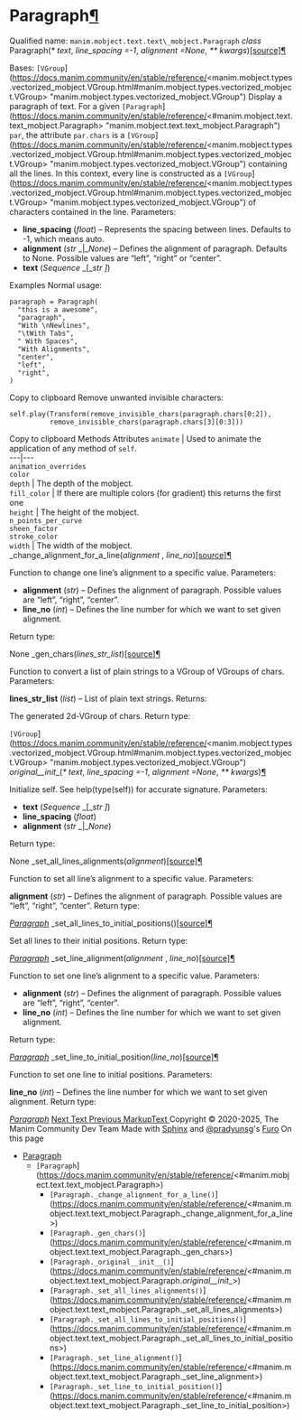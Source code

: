 # Paragraph[¶](https://docs.manim.community/en/stable/reference/<#paragraph> "Link to this heading")
Qualified name: `manim.mobject.text.text\_mobject.Paragraph`
_class_ Paragraph(_* text_, _line_spacing =-1_, _alignment =None_, _** kwargs_)[[source]](https://docs.manim.community/en/stable/reference/<../_modules/manim/mobject/text/text_mobject.html#Paragraph>)[¶](https://docs.manim.community/en/stable/reference/<#manim.mobject.text.text_mobject.Paragraph> "Link to this definition")
    
Bases: `[VGroup`](https://docs.manim.community/en/stable/reference/<manim.mobject.types.vectorized_mobject.VGroup.html#manim.mobject.types.vectorized_mobject.VGroup> "manim.mobject.types.vectorized_mobject.VGroup")
Display a paragraph of text.
For a given `[Paragraph`](https://docs.manim.community/en/stable/reference/<#manim.mobject.text.text_mobject.Paragraph> "manim.mobject.text.text_mobject.Paragraph") `par`, the attribute `par.chars` is a `[VGroup`](https://docs.manim.community/en/stable/reference/<manim.mobject.types.vectorized_mobject.VGroup.html#manim.mobject.types.vectorized_mobject.VGroup> "manim.mobject.types.vectorized_mobject.VGroup") containing all the lines. In this context, every line is constructed as a `[VGroup`](https://docs.manim.community/en/stable/reference/<manim.mobject.types.vectorized_mobject.VGroup.html#manim.mobject.types.vectorized_mobject.VGroup> "manim.mobject.types.vectorized_mobject.VGroup") of characters contained in the line.
Parameters:
    
  * **line_spacing** (_float_) – Represents the spacing between lines. Defaults to -1, which means auto.
  * **alignment** (_str_ _|__None_) – Defines the alignment of paragraph. Defaults to None. Possible values are “left”, “right” or “center”.
  * **text** (_Sequence_ _[__str_ _]_)


Examples
Normal usage:
```
paragraph = Paragraph(
  "this is a awesome",
  "paragraph",
  "With \nNewlines",
  "\tWith Tabs",
  " With Spaces",
  "With Alignments",
  "center",
  "left",
  "right",
)

```
Copy to clipboard
Remove unwanted invisible characters:
```
self.play(Transform(remove_invisible_chars(paragraph.chars[0:2]),
          remove_invisible_chars(paragraph.chars[3][0:3]))

```
Copy to clipboard
Methods
Attributes
`animate` | Used to animate the application of any method of `self`.  
---|---  
`animation_overrides`  
`color`  
`depth` | The depth of the mobject.  
`fill_color` | If there are multiple colors (for gradient) this returns the first one  
`height` | The height of the mobject.  
`n_points_per_curve`  
`sheen_factor`  
`stroke_color`  
`width` | The width of the mobject.  
_change_alignment_for_a_line(_alignment_ , _line_no_)[[source]](https://docs.manim.community/en/stable/reference/<../_modules/manim/mobject/text/text_mobject.html#Paragraph._change_alignment_for_a_line>)[¶](https://docs.manim.community/en/stable/reference/<#manim.mobject.text.text_mobject.Paragraph._change_alignment_for_a_line> "Link to this definition")
    
Function to change one line’s alignment to a specific value.
Parameters:
    
  * **alignment** (_str_) – Defines the alignment of paragraph. Possible values are “left”, “right”, “center”.
  * **line_no** (_int_) – Defines the line number for which we want to set given alignment.


Return type:
    
None
_gen_chars(_lines_str_list_)[[source]](https://docs.manim.community/en/stable/reference/<../_modules/manim/mobject/text/text_mobject.html#Paragraph._gen_chars>)[¶](https://docs.manim.community/en/stable/reference/<#manim.mobject.text.text_mobject.Paragraph._gen_chars> "Link to this definition")
    
Function to convert a list of plain strings to a VGroup of VGroups of chars.
Parameters:
    
**lines_str_list** (_list_) – List of plain text strings.
Returns:
    
The generated 2d-VGroup of chars.
Return type:
    
`[VGroup`](https://docs.manim.community/en/stable/reference/<manim.mobject.types.vectorized_mobject.VGroup.html#manim.mobject.types.vectorized_mobject.VGroup> "manim.mobject.types.vectorized_mobject.VGroup")
_original__init__(_* text_, _line_spacing =-1_, _alignment =None_, _** kwargs_)[¶](https://docs.manim.community/en/stable/reference/<#manim.mobject.text.text_mobject.Paragraph._original__init__> "Link to this definition")
    
Initialize self. See help(type(self)) for accurate signature.
Parameters:
    
  * **text** (_Sequence_ _[__str_ _]_)
  * **line_spacing** (_float_)
  * **alignment** (_str_ _|__None_)


Return type:
    
None
_set_all_lines_alignments(_alignment_)[[source]](https://docs.manim.community/en/stable/reference/<../_modules/manim/mobject/text/text_mobject.html#Paragraph._set_all_lines_alignments>)[¶](https://docs.manim.community/en/stable/reference/<#manim.mobject.text.text_mobject.Paragraph._set_all_lines_alignments> "Link to this definition")
    
Function to set all line’s alignment to a specific value.
Parameters:
    
**alignment** (_str_) – Defines the alignment of paragraph. Possible values are “left”, “right”, “center”.
Return type:
    
[_Paragraph_](https://docs.manim.community/en/stable/reference/<#manim.mobject.text.text_mobject.Paragraph> "manim.mobject.text.text_mobject.Paragraph")
_set_all_lines_to_initial_positions()[[source]](https://docs.manim.community/en/stable/reference/<../_modules/manim/mobject/text/text_mobject.html#Paragraph._set_all_lines_to_initial_positions>)[¶](https://docs.manim.community/en/stable/reference/<#manim.mobject.text.text_mobject.Paragraph._set_all_lines_to_initial_positions> "Link to this definition")
    
Set all lines to their initial positions.
Return type:
    
[_Paragraph_](https://docs.manim.community/en/stable/reference/<#manim.mobject.text.text_mobject.Paragraph> "manim.mobject.text.text_mobject.Paragraph")
_set_line_alignment(_alignment_ , _line_no_)[[source]](https://docs.manim.community/en/stable/reference/<../_modules/manim/mobject/text/text_mobject.html#Paragraph._set_line_alignment>)[¶](https://docs.manim.community/en/stable/reference/<#manim.mobject.text.text_mobject.Paragraph._set_line_alignment> "Link to this definition")
    
Function to set one line’s alignment to a specific value.
Parameters:
    
  * **alignment** (_str_) – Defines the alignment of paragraph. Possible values are “left”, “right”, “center”.
  * **line_no** (_int_) – Defines the line number for which we want to set given alignment.


Return type:
    
[_Paragraph_](https://docs.manim.community/en/stable/reference/<#manim.mobject.text.text_mobject.Paragraph> "manim.mobject.text.text_mobject.Paragraph")
_set_line_to_initial_position(_line_no_)[[source]](https://docs.manim.community/en/stable/reference/<../_modules/manim/mobject/text/text_mobject.html#Paragraph._set_line_to_initial_position>)[¶](https://docs.manim.community/en/stable/reference/<#manim.mobject.text.text_mobject.Paragraph._set_line_to_initial_position> "Link to this definition")
    
Function to set one line to initial positions.
Parameters:
    
**line_no** (_int_) – Defines the line number for which we want to set given alignment.
Return type:
    
[_Paragraph_](https://docs.manim.community/en/stable/reference/<#manim.mobject.text.text_mobject.Paragraph> "manim.mobject.text.text_mobject.Paragraph")
[ Next Text ](https://docs.manim.community/en/stable/reference/<manim.mobject.text.text_mobject.Text.html>) [ Previous MarkupText ](https://docs.manim.community/en/stable/reference/<manim.mobject.text.text_mobject.MarkupText.html>)
Copyright © 2020-2025, The Manim Community Dev Team 
Made with [Sphinx](https://docs.manim.community/en/stable/reference/<https:/www.sphinx-doc.org/>) and [@pradyunsg](https://docs.manim.community/en/stable/reference/<https:/pradyunsg.me>)'s [Furo](https://docs.manim.community/en/stable/reference/<https:/github.com/pradyunsg/furo>)
On this page 
  * [Paragraph](https://docs.manim.community/en/stable/reference/<#>)
    * `[Paragraph`](https://docs.manim.community/en/stable/reference/<#manim.mobject.text.text_mobject.Paragraph>)
      * `[Paragraph._change_alignment_for_a_line()`](https://docs.manim.community/en/stable/reference/<#manim.mobject.text.text_mobject.Paragraph._change_alignment_for_a_line>)
      * `[Paragraph._gen_chars()`](https://docs.manim.community/en/stable/reference/<#manim.mobject.text.text_mobject.Paragraph._gen_chars>)
      * `[Paragraph._original__init__()`](https://docs.manim.community/en/stable/reference/<#manim.mobject.text.text_mobject.Paragraph._original__init__>)
      * `[Paragraph._set_all_lines_alignments()`](https://docs.manim.community/en/stable/reference/<#manim.mobject.text.text_mobject.Paragraph._set_all_lines_alignments>)
      * `[Paragraph._set_all_lines_to_initial_positions()`](https://docs.manim.community/en/stable/reference/<#manim.mobject.text.text_mobject.Paragraph._set_all_lines_to_initial_positions>)
      * `[Paragraph._set_line_alignment()`](https://docs.manim.community/en/stable/reference/<#manim.mobject.text.text_mobject.Paragraph._set_line_alignment>)
      * `[Paragraph._set_line_to_initial_position()`](https://docs.manim.community/en/stable/reference/<#manim.mobject.text.text_mobject.Paragraph._set_line_to_initial_position>)


